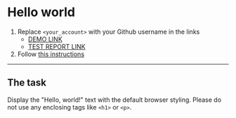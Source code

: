# Hello world
1. Replace `<your_account>` with your Github username in the links
    - [DEMO LINK](https://romc0de.github.io/layout_hello-world/) <br>
    - [TEST REPORT LINK](https://romc0de.github.io/layout_hello-world/report/html_report/)
2. Follow [this instructions](https://mate-academy.github.io/layout_task-guideline/)
___

## The task
Display the "Hello, world!" text with the default browser styling. Please do not
use any enclosing tags like `<h1>` or `<p>`.
